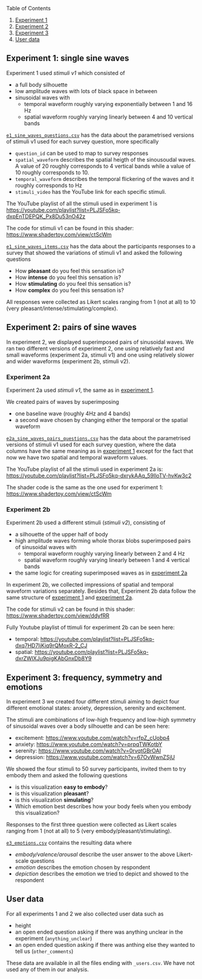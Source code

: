 <summary>Table of Contents</summary>
<ol>
<li>
    <a href="#experiment-1-single-sine-waves">
        Experiment 1
    </a>
</li>
<li>
    <a href="#experiment-2-pairs-of-sine-waves">
        Experiment 2
    </a>
</li>
<li>
    <a href="#experiment-3-frequency-symmetry-and-emotions">
        Experiment 3
    </a>
</li>
<li>
    <a href="#user-data">
        User data
    </a>
</li>
</ol>

## Experiment 1: single sine waves
Experiment 1 used *stimuli v1* which consisted of 
* a full body silhouette
* low amplitude waves with lots of black space in between
* sinusoidal waves with 
    * temporal waveform roughly varying exponentially between 1 and 16 Hz
    * spatial waveform roughly varying linearly between 4 and 10 vertical bands

[`e1_sine_waves_questions.csv`](e1_sine_waves_questions.csv) has the data about the parametrised versions of stimuli v1 used for each survey question, more specifically
* `question_id` can be used to map to survey responses
* `spatial_waveform` describes the spatial heigth of the sinousoudal waves. A value of 20 roughly corresponds to 4 vertical bands while a value of 10 roughly corresponds to 10.
* `temporal_waveform` describes the temporal flickering of the waves and it roughly corresponds to Hz
* `stimuli_video` has the YouTube link for each specific stimuli.

The YouTube playlist of all the stimuli used in experiment 1 is https://youtube.com/playlist?list=PLJSFo5kq-dxpEnTDEPQK_Px8Du53nO42z

The code for stimuli v1 can be found in this shader: https://www.shadertoy.com/view/ctScWm

[`e1_sine_waves_items.csv`](e1_sine_waves_items.csv) has the data about the participants responses to a survey that showed the variations of stimuli v1 and asked the following questions
* How **pleasant** do you feel this sensation is?
* How **intense** do you feel this sensation is?
* How **stimulating** do you feel this sensation is?
* How **complex** do you feel this sensation is?

All responses were collected as Likert scales ranging from 1 (not at all) to 10 (very pleasant/intense/stimulating/complex).

## Experiment 2: pairs of sine waves
In experiment 2, we displayed superimposed pairs of sinusoidal waves. We ran two different versions of experiment 2, one using relatively fast and small waveforms (experiment 2a, stimuli v1) and one using relatively slower and wider waveforms (experiment 2b, stimuli v2).

### Experiment 2a
Experiment 2a used *stimuli v1*, the same as in [experiment 1](#experiment-1-single-sine-waves). 

We created pairs of waves by superimposing
* one baseline wave (roughly 4Hz and 4 bands)
* a second wave chosen by changing either the temporal or the spatial waveform

[`e2a_sine_waves_pairs_questions.csv`](e2a_sine_waves_pairs_questions.csv) has the data about the parametrised versions of stimuli v1 used for each survey question, where the data columns have the same meaning as in [experiment 1](#experiment-1-single-sine-waves) except for the fact that now we have two spatial and temporal waveform values.

The YouTube playlist of all the stimuli used in experiment 2a is: https://youtube.com/playlist?list=PLJSFo5kq-dxrykAAq_59IloTV-hvKw3c2

The shader code is the same as the one used for experiment 1: https://www.shadertoy.com/view/ctScWm

### Experiment 2b
Experiment 2b used a different stimuli (*stimuli v2*), consisting of
* a silhouette of the upper half of body
* high amplitude waves forming whole thorax blobs
superimposed pairs of sinusoidal waves with
    * temporal waveform roughly varying linearly between 2 and 4 Hz
    * spatial waveform roughly varying linearly between 1 and 4 vertical bands
* the same logic for creating superimposed waves as in [experiment 2a](#experiment-2a)

In experiment 2b, we collected impressions of spatial and temporal waveform variations separately. Besides that, Experiment 2b data follow the same structure of [experiment 1](#experiment-1-single-sine-waves) and [experiment 2a](#experiment-2a).

The code for stimuli v2 can be found in this shader: https://www.shadertoy.com/view/ddyfRR 

Fully Youtube playlist of ttimuli for experiment 2b can be seen here:
* temporal: https://youtube.com/playlist?list=PLJSFo5kq-dxq7HD7IjKiq9rQMoxR-2_CJ
* spatial: https://youtube.com/playlist?list=PLJSFo5kq-dxrZWlXJu9pigKAbGnxDb8Y9

## Experiment 3: frequency, symmetry and emotions

In experiment 3 we created four different stimuli aiming to depict four different emotional states: anxiety, depression, serenity and excitement.

The stimuli are combinations of low-high frequency and low-high symmetry of sinusoidal waves over a body silhouette and can be seen here:
* excitement: https://www.youtube.com/watch?v=rfpZ_cUobp4
* anxiety: https://www.youtube.com/watch?v=prpqTWKotbY
* serenity: https://www.youtube.com/watch?v=0rvqtGBrOAI
* depression: https://www.youtube.com/watch?v=67OvWwnZSjU

We showed the four stimuli to 50 survey participants, invited them to try embody them and asked the following questions
* is this visualization **easy to embody**?
* is this visualization **pleasant**?
* is this visualization **simulating**?
* Which emotion best describes how your body feels when you embody this visualization?

Responses to the first three question were collected as Likert scales ranging from 1 (not at all) to 5 (very embody/pleasant/stimulating).

[`e3_emotions.csv`](e3_emotions.csv) contains the resulting data where
* *embody/valence/arousal* describe the user answer to the above Likert-scale questions
* *emotion* describes the emotion chosen by respondent
* *depiction* describes the emotion we tried to depict and showed to the respondent

## User data

For all experiments 1 and 2 we also collected user data such as
* height
* an open ended question asking if there was anything unclear in the experiment (`anything_unclear`)
* an open ended question asking if there was anthing else they wanted to tell us (`other_comments`)

These data are available in all the files ending with `_users.csv`. We have not used any of them in our analysis.